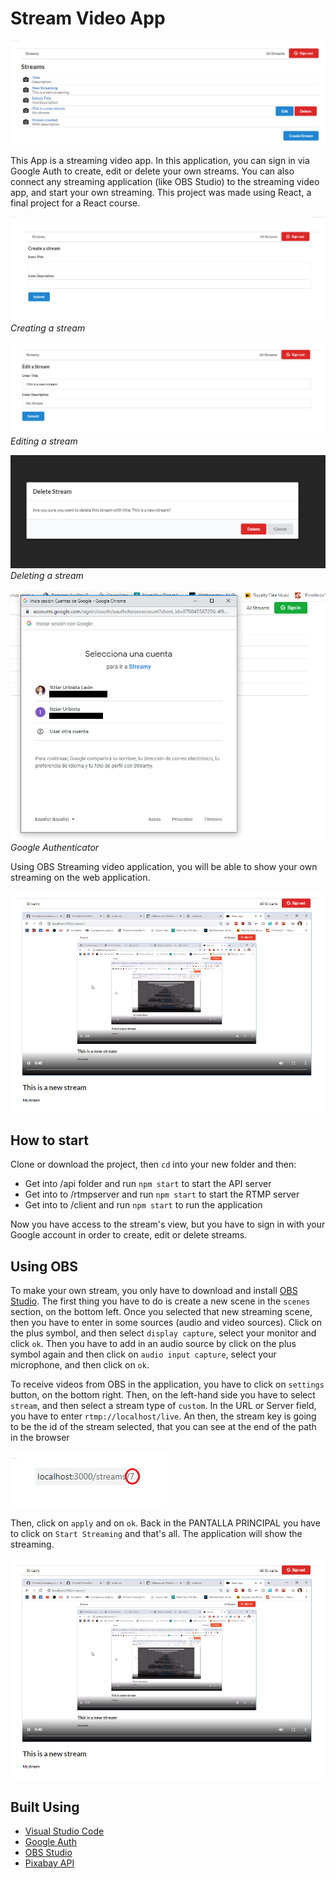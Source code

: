 # Stream Video App

![Stream Video App](./img/streams.png)

This App is a streaming video app. In this application, you can sign in via Google Auth to create, edit or delete your own streams. You can also connect any streaming application (like OBS Studio) to the streaming video app, and start your own streaming. This project was made using React, a final project for a React course.

![Create Stream](./img/streamcreate.png)
*Creating a stream*


![Edit Stream](./img/streamedit.png)
*Editing a stream*


![Delete Stream](./img/streamdelete.png)
*Deleting a stream*


![GoogleAuth Stream](./img/streamgoogleauth.png)
*Google Authenticator*


Using OBS Streaming video application, you will be able to show your own streaming on the web application.

![Viewing Stream](./img/streamshowing.png)


## How to start

Clone or download the project, then `cd` into your new folder and then:

- Get into /api folder and run ```npm start``` to start the API server
- Get into to /rtmpserver and run ```npm start``` to start the RTMP server
- Get into to /client and run ```npm start``` to run the application

Now you have access to the stream's view, but you have to sign in with your Google account in order to create, edit or delete streams.

## Using OBS

To make your own stream, you only have to download and install [OBS Studio](https://obsproject.com/).
The first thing you have to do is create a new scene in the `scenes` section, on the bottom left.
Once you selected that new streaming scene, then you have to enter in some sources (audio and video sources). Click on the plus symbol, and then select `display capture`, select your monitor and click `ok`. Then you have to add in an audio source by click on the plus symbol again and then click on `audio input capture`, select your microphone, and then click on `ok`.



To receive videos from OBS in the application, you have to click on `settings` button, on the bottom right. Then, on the left-hand side you have to select `stream`, and then select a stream type of `custom`. In the URL or Server field, you have to enter `rtmp://localhost/live`. An then, the stream key is going to be the id of the stream selected, that you can see at the end of the path in the browser

![Id Path](./img/idpath.png)

Then, click on `apply` and on `ok`. Back in the PANTALLA PRINCIPAL you have to click on `Start Streaming` and that's all. The application will show the streaming.

![Viewing Stream](./img/streamshowing.png)


## Built Using

* [Visual Studio Code](https://code.visualstudio.com/)
* [Google Auth](https://developers.google.com/identity/protocols/oauth2)
* [OBS Studio](https://obsproject.com/)
* [Pixabay API](https://pixabay.com/es/service/about/api/)


